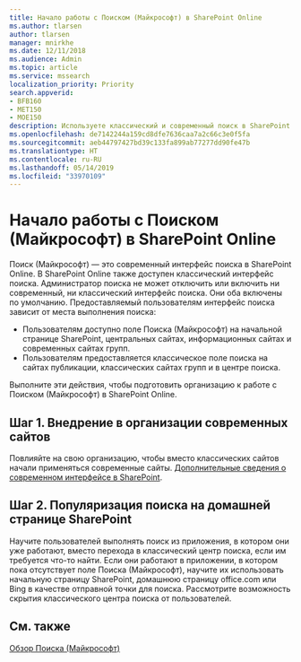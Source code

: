 ```yaml
---
title: Начало работы с Поиском (Майкрософт) в SharePoint Online
ms.author: tlarsen
author: tlarsen
manager: mnirkhe
ms.date: 12/11/2018
ms.audience: Admin
ms.topic: article
ms.service: mssearch
localization_priority: Priority
search.appverid:
- BFB160
- MET150
- MOE150
description: Используете классический и современный поиск в SharePoint Online?
ms.openlocfilehash: de7142244a159cd8dfe7636caa7a2c66c3e0f5fa
ms.sourcegitcommit: aeb44797427bd39c133fa899ab77277dd90fe47b
ms.translationtype: HT
ms.contentlocale: ru-RU
ms.lasthandoff: 05/14/2019
ms.locfileid: "33970109"
---
```

# <a name="get-started-with-microsoft-search-in-sharepoint-online"></a>Начало работы с Поиском (Майкрософт) в SharePoint Online

Поиск (Майкрософт) — это современный интерфейс поиска в SharePoint Online. В SharePoint Online также доступен классический интерфейс поиска. Администратор поиска не может отключить или включить ни современный, ни классический интерфейс поиска. Они оба включены по умолчанию. Предоставляемый пользователям интерфейс поиска зависит от места выполнения поиска:

- Пользователям доступно поле Поиска (Майкрософт) на начальной странице SharePoint, центральных сайтах, информационных сайтах и современных сайтах групп. 
- Пользователям предоставляется классическое поле поиска на сайтах публикации, классических сайтах групп и в центре поиска.

Выполните эти действия, чтобы подготовить организацию к работе с Поиском (Майкрософт) в SharePoint Online. 
## <a name="step-1-get-your-organization-to-adopt-modern-sites"></a>Шаг 1. Внедрение в организации современных сайтов 
Повлияйте на свою организацию, чтобы вместо классических сайтов начали применяться современные сайты. [Дополнительные сведения о современном интерфейсе в SharePoint](https://support.office.com/article/SharePoint-classic-and-modern-experiences-5725c103-505d-4a6e-9350-300d3ec7d73f).
## <a name="step-2-promote-searching-from-the-sharepoint-home-page"></a>Шаг 2. Популяризация поиска на домашней странице SharePoint 
Научите пользователей выполнять поиск из приложения, в котором они уже работают, вместо перехода в классический центр поиска, если им требуется что-то найти. Если они работают в приложении, в котором пока отсутствует поле Поиска (Майкрософт), научите их использовать начальную страницу SharePoint, домашнюю страницу office.com или Bing в качестве отправной точки для поиска. Рассмотрите возможность скрытия классического центра поиска от пользователей.

## <a name="see-also"></a>См. также
[Обзор Поиска (Майкрософт)](overview-microsoft-search.md)